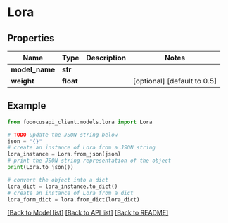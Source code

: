 # Lora


## Properties

Name | Type | Description | Notes
------------ | ------------- | ------------- | -------------
**model_name** | **str** |  | 
**weight** | **float** |  | [optional] [default to 0.5]

## Example

```python
from fooocusapi_client.models.lora import Lora

# TODO update the JSON string below
json = "{}"
# create an instance of Lora from a JSON string
lora_instance = Lora.from_json(json)
# print the JSON string representation of the object
print(Lora.to_json())

# convert the object into a dict
lora_dict = lora_instance.to_dict()
# create an instance of Lora from a dict
lora_form_dict = lora.from_dict(lora_dict)
```
[[Back to Model list]](../README.md#documentation-for-models) [[Back to API list]](../README.md#documentation-for-api-endpoints) [[Back to README]](../README.md)


